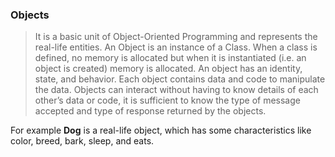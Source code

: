 ### Objects

> It is a basic unit of Object-Oriented Programming and represents the real-life entities. An Object is an instance of a Class. When a class is defined, no memory is allocated but when it is instantiated (i.e. an object is created) memory is allocated. An object has an identity, state, and behavior. Each object contains data and code to manipulate the data. Objects can interact without having to know details of each other’s data or code, it is sufficient to know the type of message accepted and type of response returned by the objects.

For example <strong>Dog</strong> is a real-life object, which has some characteristics like color, breed, bark, sleep, and eats.
